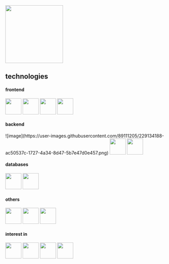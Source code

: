 <div>
<!--  <img height="180em" src="https://github-readme-stats.vercel.app/api/top-langs/?username=ribeiroleoz&layout=compact&langs_count=7&theme=transparent"/> -->
<img height="180em" src="https://github-readme-stats.vercel.app/api?username=ribeiroleoz&show_icons=true&theme=graywhite&include_all_commits=true&count_private=true"/><br>
<h2>technologies</h2>
<h4>frontend</h4>
<img src="https://cdn.jsdelivr.net/gh/devicons/devicon/icons/javascript/javascript-original.svg" width="50px"/>
<img src="https://cdn.jsdelivr.net/gh/devicons/devicon/icons/vuejs/vuejs-original.svg" width="50px"/>
<img src="https://cdn.jsdelivr.net/gh/devicons/devicon/icons/html5/html5-original.svg" width="50px"/>
<img src="https://cdn.jsdelivr.net/gh/devicons/devicon/icons/css3/css3-original.svg" width="50px"/><br>
<h4>backend</h4>![image](https://user-images.githubusercontent.com/89111205/229134188-ac50537c-1727-4a34-8d47-5b7e47d0e457.png)
<img src="https://cdn.jsdelivr.net/gh/devicons/devicon/icons/php/php-plain.svg" width="50px"/>
<img src="https://cdn.jsdelivr.net/gh/devicons/devicon/icons/laravel/laravel-plain.svg" width="50px"/><br>
<h4>databases</h4> 
<img src="https://cdn.jsdelivr.net/gh/devicons/devicon/icons/mysql/mysql-original.svg" width="50px"/>
<img src="https://cdn.jsdelivr.net/gh/devicons/devicon/icons/oracle/oracle-original.svg" width="50px"/><br>
<h4>others</h4> 
<img src="https://cdn.jsdelivr.net/gh/devicons/devicon/icons/python/python-original.svg" width="50px"/>
<img src="https://cdn.jsdelivr.net/gh/devicons/devicon/icons/django/django-plain.svg" width="50px"/>
<img src="https://cdn.jsdelivr.net/gh/devicons/devicon/icons/c/c-plain.svg" width="50px"/><br>
 <h4>interest in</h4>
<img src="https://cdn.jsdelivr.net/gh/devicons/devicon/icons/tailwindcss/tailwindcss-plain.svg" width="50px"/>
<img src="https://cdn.jsdelivr.net/gh/devicons/devicon/icons/yarn/yarn-original.svg" width="50px"/>
<img src="https://cdn.jsdelivr.net/gh/devicons/devicon/icons/nodejs/nodejs-original.svg" width="50px"/>
<img src="https://cdn.jsdelivr.net/gh/devicons/devicon/icons/react/react-original.svg"  width="50px"/><br>
</div>

